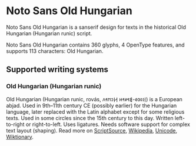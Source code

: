 
# Noto Sans Old Hungarian

Noto Sans Old Hungarian is a sanserif design for texts in the historical Old Hungarian (Hungarian runic) script. 

Noto Sans Old Hungarian contains 360 glyphs, 4 OpenType features, and supports 113 characters: Old Hungarian.


## Supported writing systems


### Old Hungarian (Hungarian runic)

Old Hungarian (Hungarian runic, rovás, 𐲥𐳋𐳓𐳉𐳗-𐲘𐳀𐳎𐳀𐳢 𐲢𐳛𐳮𐳀𐳤‎) is a European abjad. Used in 9th–11th century CE (possibly earlier) for the Hungarian language, later replaced with the Latin alphabet except for some religious texts. Used in some circles since the 15th century to this day. Written left-to-right or right-to-left. Uses ligatures. Needs software support for complex text layout (shaping). Read more on [ScriptSource](https://scriptsource.org/scr/Hung), [Wikipedia](https://en.wikipedia.org/wiki/ISO_15924:Hung), [Unicode](https://www.unicode.org/versions/Unicode13.0.0/ch08.pdf#G33926), [Wiktionary](https://en.wiktionary.org/wiki/Category:Old_Hungarian_script).

